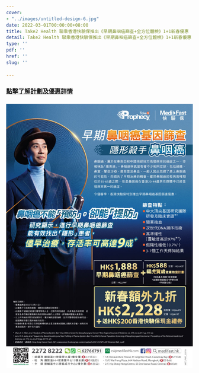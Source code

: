 ```yaml
---
cover:
- "../images/untitled-design-6.jpg"
date: 2022-03-01T00:00:00+08:00
title: Take2 Health 聯乘香港快驗保推出《早期鼻咽癌篩查+全方位體檢》1+1新春優惠
detail: Take2 Health 聯乘香港快驗保推出《早期鼻咽癌篩查+全方位體檢》1+1新春優惠
type: ''
pdf: ''
href: ''
slug: ''

---
```

###                   [點擊了解計劃及優惠詳情](https://eshop.medifasthk.com/ZH/%E6%96%B0%E6%98%A5%E5%81%A5%E5%BA%B7%E6%AA%A2%E6%9F%A5%E5%8F%8A%E6%97%A9%E6%9C%9F%E9%BC%BB%E5%92%BD%E7%99%8C%E7%AF%A9%E6%9F%A5%E8%A8%88%E5%8A%83)

### ![](../images/take_2_poster_8_980_chi_-_1000.jpeg)